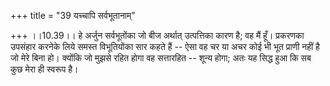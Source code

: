 +++
title = "39 यच्चापि सर्वभूतानाम्"

+++
।।10.39।। हे अर्जुन सर्वभूतोंका जो बीज अर्थात् उत्पत्तिका कारण है; वह मैं
हूँ। प्रकरणका उपसंहार करनेके लिये समस्त विभूतियोंका सार कहते हैं -- ऐसा
वह चर या अचर कोई भी भूत प्राणी नहीं है जो मेरे बिना हो। क्योंकि जो मुझसे
रहित होगा वह सत्तारहित -- शून्य होगा; अतः यह सिद्ध हुआ कि सब कुछ मेरा ही
स्वरूप है।
